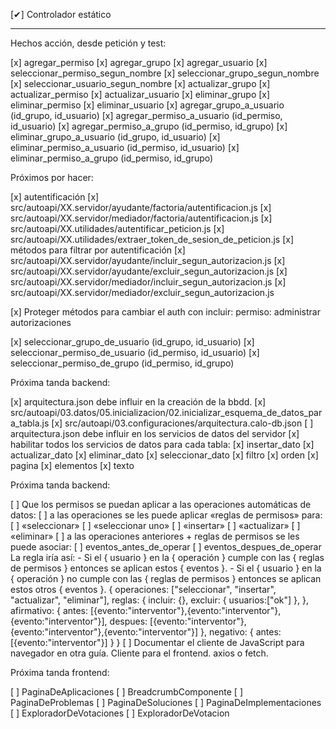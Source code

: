 [✔] Controlador estático

-------------------------------------------

Hechos acción, desde petición y test:

[x] agregar_permiso
[x] agregar_grupo
[x] agregar_usuario
[x] seleccionar_permiso_segun_nombre
[x] seleccionar_grupo_segun_nombre
[x] seleccionar_usuario_segun_nombre
[x] actualizar_grupo
[x] actualizar_permiso
[x] actualizar_usuario
[x] eliminar_grupo
[x] eliminar_permiso
[x] eliminar_usuario
[x] agregar_grupo_a_usuario (id_grupo, id_usuario)
[x] agregar_permiso_a_usuario (id_permiso, id_usuario)
[x] agregar_permiso_a_grupo (id_permiso, id_grupo)
[x] eliminar_grupo_a_usuario (id_grupo, id_usuario)
[x] eliminar_permiso_a_usuario (id_permiso, id_usuario)
[x] eliminar_permiso_a_grupo (id_permiso, id_grupo)

Próximos por hacer:

[x] autentificación
  [x] src/autoapi/XX.servidor/ayudante/factoria/autentificacion.js
  [x] src/autoapi/XX.servidor/mediador/factoria/autentificacion.js
  [x] src/autoapi/XX.utilidades/autentificar_peticion.js
  [x] src/autoapi/XX.utilidades/extraer_token_de_sesion_de_peticion.js
[x] métodos para filtrar por autentificación
  [x] src/autoapi/XX.servidor/ayudante/incluir_segun_autorizacion.js
  [x] src/autoapi/XX.servidor/ayudante/excluir_segun_autorizacion.js
  [x] src/autoapi/XX.servidor/mediador/incluir_segun_autorizacion.js
  [x] src/autoapi/XX.servidor/mediador/excluir_segun_autorizacion.js

[x] Proteger métodos para cambiar el auth con incluir: permiso: administrar autorizaciones

[x] seleccionar_grupo_de_usuario (id_grupo, id_usuario)
[x] seleccionar_permiso_de_usuario (id_permiso, id_usuario)
[x] seleccionar_permiso_de_grupo (id_permiso, id_grupo)

Próxima tanda backend:

[x] arquitectura.json debe influir en la creación de la bbdd.
  [x] src/autoapi/03.datos/05.inicializacion/02.inicializar_esquema_de_datos_para_tabla.js
  [x] src/autoapi/03.configuraciones/arquitectura.calo-db.json
[ ] arquitectura.json debe influir en los servicios de datos del servidor
  [x] habilitar todos los servicios de datos para cada tabla:
    [x] insertar_dato
    [x] actualizar_dato
    [x] eliminar_dato
    [x] seleccionar_dato
      [x] filtro
      [x] orden
      [x] pagina
      [x] elementos
      [x] texto

Próxima tanda backend:

[ ] Que los permisos se puedan aplicar a las operaciones automáticas de datos:
  [ ] a las operaciones se les puede aplicar «reglas de permisos» para:
    [ ] «seleccionar»
    [ ] «seleccionar uno»
    [ ] «insertar»
    [ ] «actualizar»
    [ ] «eliminar»
  [ ] a las operaciones anteriores + reglas de permisos se les puede asociar:
    [ ] eventos_antes_de_operar
    [ ] eventos_despues_de_operar
    La regla iría así:
      - Si el { usuario } en la { operación } cumple con las { reglas de permisos } entonces se aplican estos { eventos }.
      - Si el { usuario } en la { operación } no cumple con las { reglas de permisos } entonces se aplican estos otros { eventos }.
      {
        operaciones: ["seleccionar", "insertar", "actualizar", "eliminar"],
        reglas: {
          incluir: {},
          excluir: {
            usuarios:["ok"]
          },
        },
        afirmativo: {
          antes: [{evento:"interventor"},{evento:"interventor"},{evento:"interventor"}],
          despues: [{evento:"interventor"},{evento:"interventor"},{evento:"interventor"}]
        },
        negativo: {
          antes: [{evento:"interventor"}]
        }
      }
[ ] Documentar el cliente de JavaScript para navegador en otra guía. Cliente para el frontend. axios o fetch.

Próxima tanda frontend:

[ ] PaginaDeAplicaciones
[ ] BreadcrumbComponente
[ ] PaginaDeProblemas
[ ] PaginaDeSoluciones
[ ] PaginaDeImplementaciones
[ ] ExploradorDeVotaciones
[ ] ExploradorDeVotacion
